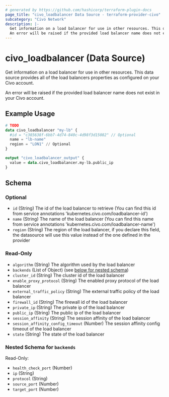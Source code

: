 ```yaml
---
# generated by https://github.com/hashicorp/terraform-plugin-docs
page_title: "civo_loadbalancer Data Source - terraform-provider-civo"
subcategory: "Civo Network"
description: |-
  Get information on a load balancer for use in other resources. This data source provides all of the load balancers properties as configured on your Civo account.
  An error will be raised if the provided load balancer name does not exist in your Civo account.
---
```


# civo_loadbalancer (Data Source)

Get information on a load balancer for use in other resources. This data source provides all of the load balancers properties as configured on your Civo account.

An error will be raised if the provided load balancer name does not exist in your Civo account.

## Example Usage

```terraform
# TODO
data civo_loadbalancer "my-lb" {
  #id = "c385638f-6bb7-4d74-840c-4d98f3d15082" // Optional
  name = "lb-name"
  region = "LON1" // Optional
}

output "civo_loadbalancer_output" {
  value = data.civo_loadbalancer.my-lb.public_ip
}
```

<!-- schema generated by tfplugindocs -->
## Schema

### Optional

- `id` (String) The id of the load balancer to retrieve (You can find this id from service annotations 'kubernetes.civo.com/loadbalancer-id')
- `name` (String) The name of the load balancer (You can find this name from service annotations 'kubernetes.civo.com/loadbalancer-name')
- `region` (String) The region of the load balancer, if you declare this field, the datasource will use this value instead of the one defined in the provider

### Read-Only

- `algorithm` (String) The algorithm used by the load balancer
- `backends` (List of Object) (see [below for nested schema](#nestedatt--backends))
- `cluster_id` (String) The cluster id of the load balancer
- `enable_proxy_protocol` (String) The enabled proxy protocol of the load balancer
- `external_traffic_policy` (String) The external traffic policy of the load balancer
- `firewall_id` (String) The firewall id of the load balancer
- `private_ip` (String) The private ip of the load balancer
- `public_ip` (String) The public ip of the load balancer
- `session_affinity` (String) The session affinity of the load balancer
- `session_affinity_config_timeout` (Number) The session affinity config timeout of the load balancer
- `state` (String) The state of the load balancer

<a id="nestedatt--backends"></a>
### Nested Schema for `backends`

Read-Only:

- `health_check_port` (Number)
- `ip` (String)
- `protocol` (String)
- `source_port` (Number)
- `target_port` (Number)


